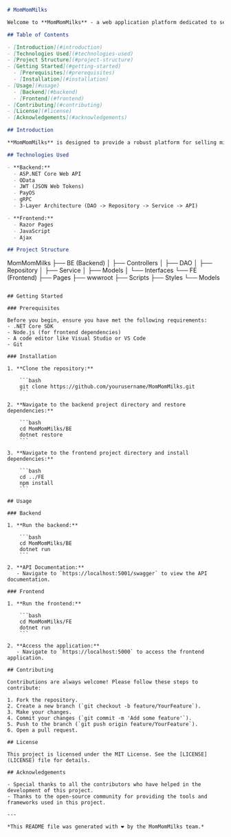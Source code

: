 ```markdown
# MomMomMilks

Welcome to **MomMomMilks** - a web application platform dedicated to selling milk for pregnant mothers and babies. This project aims to provide a seamless and efficient shopping experience for our users.

## Table of Contents

- [Introduction](#introduction)
- [Technologies Used](#technologies-used)
- [Project Structure](#project-structure)
- [Getting Started](#getting-started)
  - [Prerequisites](#prerequisites)
  - [Installation](#installation)
- [Usage](#usage)
  - [Backend](#backend)
  - [Frontend](#frontend)
- [Contributing](#contributing)
- [License](#license)
- [Acknowledgements](#acknowledgements)

## Introduction

**MomMomMilks** is designed to provide a robust platform for selling milk products to pregnant mothers and babies. Our application leverages modern web technologies to ensure high performance, security, and scalability.

## Technologies Used

- **Backend:**
  - ASP.NET Core Web API
  - OData
  - JWT (JSON Web Tokens)
  - PayOS
  - gRPC
  - 3-Layer Architecture (DAO -> Repository -> Service -> API)

- **Frontend:**
  - Razor Pages
  - JavaScript
  - Ajax

## Project Structure

```
MomMomMilks
├── BE (Backend)
│   ├── Controllers
│   ├── DAO
│   ├── Repository
│   ├── Service
│   ├── Models
│   └── Interfaces
└── FE (Frontend)
    ├── Pages
    ├── wwwroot
    ├── Scripts
    ├── Styles
    └── Models
```

## Getting Started

### Prerequisites

Before you begin, ensure you have met the following requirements:
- .NET Core SDK
- Node.js (for frontend dependencies)
- A code editor like Visual Studio or VS Code
- Git

### Installation

1. **Clone the repository:**

    ```bash
    git clone https://github.com/yourusername/MomMomMilks.git
    ```

2. **Navigate to the backend project directory and restore dependencies:**

    ```bash
    cd MomMomMilks/BE
    dotnet restore
    ```

3. **Navigate to the frontend project directory and install dependencies:**

    ```bash
    cd ../FE
    npm install
    ```

## Usage

### Backend

1. **Run the backend:**

    ```bash
    cd MomMomMilks/BE
    dotnet run
    ```

2. **API Documentation:**
   - Navigate to `https://localhost:5001/swagger` to view the API documentation.

### Frontend

1. **Run the frontend:**

    ```bash
    cd MomMomMilks/FE
    dotnet run
    ```

2. **Access the application:**
   - Navigate to `https://localhost:5000` to access the frontend application.

## Contributing

Contributions are always welcome! Please follow these steps to contribute:

1. Fork the repository.
2. Create a new branch (`git checkout -b feature/YourFeature`).
3. Make your changes.
4. Commit your changes (`git commit -m 'Add some feature'`).
5. Push to the branch (`git push origin feature/YourFeature`).
6. Open a pull request.

## License

This project is licensed under the MIT License. See the [LICENSE](LICENSE) file for details.

## Acknowledgements

- Special thanks to all the contributors who have helped in the development of this project.
- Thanks to the open-source community for providing the tools and frameworks used in this project.

---

*This README file was generated with ❤️ by the MomMomMilks team.*
```
